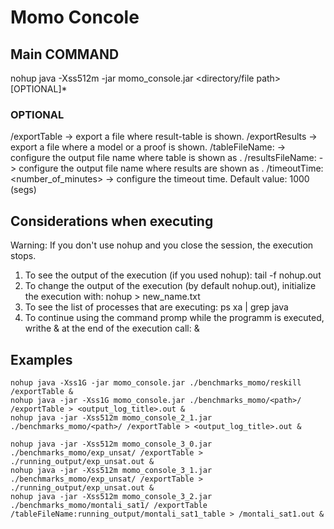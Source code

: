 # Momo Concole 

## Main COMMAND

nohup java -Xss512m -jar momo_console.jar <directory/file path> [OPTIONAL]*

### OPTIONAL

/exportTable -> export a file where result-table is shown.
/exportResults -> export a file where a model or a proof is shown.
/tableFileName:<filename> -> configure the output file name where table is shown as <filename>.
/resultsFileName:<filename> -> configure the output file name where results are shown as <filename>.
/timeoutTime:<number_of_minutes> -> configure the timeout time. Default value: 1000 (segs)


##  Considerations when executing

Warning: If you don't use nohup and you close the session, the execution stops.

1. To see the output of the execution (if you used nohup): 
tail -f nohup.out
2. To change the output of the execution (by default nohup.out), initialize the execution with: 
nohup <command> > new_name.txt
3. To see the list of processes that are executing:
ps xa | grep java
4. To continue using the command promp while the programm is executed, writhe & at the end of the execution call: 
<command> &

## Examples
```
nohup java -Xss1G -jar momo_console.jar ./benchmarks_momo/reskill /exportTable &
nohup java -jar -Xss1G momo_console.jar ./benchmarks_momo/<path>/ /exportTable > <output_log_title>.out &  
nohup java -jar -Xss512m momo_console_2_1.jar ./benchmarks_momo/<path>/ /exportTable > <output_log_title>.out &  

nohup java -jar -Xss512m momo_console_3_0.jar ./benchmarks_momo/exp_unsat/ /exportTable > ./running_output/exp_unsat.out &
nohup java -jar -Xss512m momo_console_3_1.jar ./benchmarks_momo/exp_unsat/ /exportTable > ./running_output/exp_unsat.out & 
nohup java -jar -Xss512m momo_console_3_2.jar ./benchmarks_momo/montali_sat1/ /exportTable /tableFileName:running_output/montali_sat1_table > /montali_sat1.out &   

```